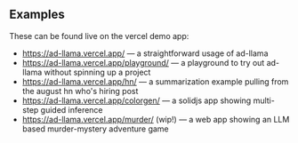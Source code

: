 ## Examples

These can be found live on the vercel demo app:

- https://ad-llama.vercel.app/ — a straightforward usage of ad-llama
- https://ad-llama.vercel.app/playground/ — a playground to try out ad-llama without spinning up a project
- https://ad-llama.vercel.app/hn/ — a summarization example pulling from the august hn who's hiring post
- https://ad-llama.vercel.app/colorgen/ — a solidjs app showing multi-step guided inference
- https://ad-llama.vercel.app/murder/ (wip!) — a web app showing an LLM based murder-mystery adventure game
